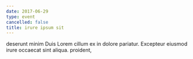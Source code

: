 ```yaml
---
date: 2017-06-29
type: event
cancelled: false
title: irure ipsum sit
---
```

deserunt minim Duis Lorem cillum ex in dolore pariatur. Excepteur eiusmod irure occaecat sint aliqua. proident,